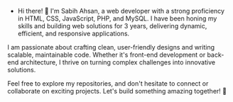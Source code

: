 - Hi there! 👋 I'm Sabih Ahsan, a web developer with a strong proficiency in HTML, CSS, JavaScript, PHP, and MySQL. I have been honing my skills and building web solutions for 3 years, delivering dynamic, efficient, and responsive applications.

I am passionate about crafting clean, user-friendly designs and writing scalable, maintainable code. Whether it's front-end development or back-end architecture, I thrive on turning complex challenges into innovative solutions.

Feel free to explore my repositories, and don't hesitate to connect or collaborate on exciting projects. Let's build something amazing together! 🚀




<!---
SabihAhsan/SabihAhsan is a ✨ special ✨ repository because its `README.md` (this file) appears on your GitHub profile.
You can click the Preview link to take a look at your changes.
--->
